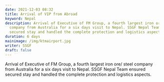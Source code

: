 ```yaml
---
date: 2021-12-03 08:32
title: Arrival of VIP from Abroad
keyword: Nepal
description: Arrival of Executive of FM Group, a fourth largest iron ore/ steel
  company from Australia for a six days visit to Nepal. SSGF Nepal Team ensured
  secured stay and handled the complete protection and logistics aspects.
duration: 6 days
mainimage: /img/ktmairport.jpg
writer: SSGF
draft: false
---
```

Arrival of Executive of FM Group, a fourth largest iron ore/ steel company from Australia for a six days visit to Nepal. SSGF Nepal Team ensured secured stay and handled the complete protection and logistics aspects.